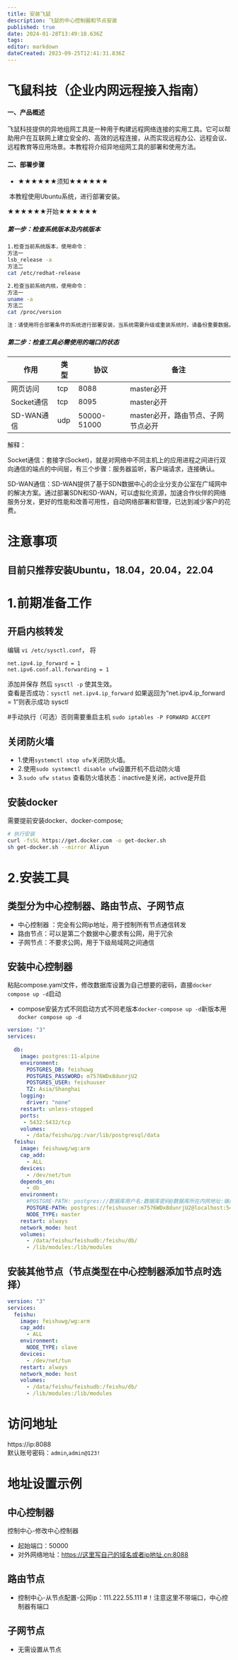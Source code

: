 ```yaml
---
title: 安装飞鼠
description: 飞鼠的中心控制器和节点安装
published: true
date: 2024-01-28T13:49:18.636Z
tags: 
editor: markdown
dateCreated: 2023-09-25T12:41:31.836Z
---
```


# 飞鼠科技（企业内网远程接入指南）

#### 一、产品概述

​	飞鼠科技提供的异地组网工具是一种用于构建远程网络连接的实用工具。它可以帮助用户在互联网上建立安全的、高效的远程连接，从而实现远程办公、远程会议、远程教育等应用场景。本教程将介绍异地组网工具的部署和使用方法。

#### 二、部署步骤

+ ★★★★★★须知★★★★★★

​	本教程使用Ubuntu系统，进行部署安装。

★★★★★★开始★★★★★★

##### 第一步：检查系统版本及内核版本

```bash
1.检查当前系统版本，使用命令：
方法一
lsb_release -a
方法二
cat /etc/redhat-release

2.检查当前系统内核，使用命令：
方法一
uname -a
方法二
cat /proc/version

注：请使用符合部署条件的系统进行部署安装，当系统需要升级或重装系统时，请备份重要数据。
```

##### 第二步：检查工具必需使用的端口的状态

| 作用       | 类型 | 协议        | 备注                               |
| ---------- | ---- | ----------- | ---------------------------------- |
| 网页访问   | tcp  | 8088        | master必开                         |
| Socket通信 | tcp  | 8095        | master必开                         |
| SD-WAN通信 | udp  | 50000-51000 | master必开，路由节点、子网节点必开 |

解释：

Socket通信：套接字(Socket)，就是对网络中不同主机上的应用进程之间进行双向通信的端点的中间层，有三个步骤：服务器监听，客户端请求，连接确认。

SD-WAN通信：SD-WAN提供了基于SDN数据中心的企业分支办公室在广域网中的解决方案。通过部署SDN和SD-WAN，可以虚拟化资源，加速合作伙伴的网络服务分发，更好的性能和改善可用性，自动网络部署和管理，已达到减少客户的花费。

# 注意事项
## 目前只推荐安装Ubuntu，18.04，20.04，22.04  

# 1.前期准备工作

## 开启内核转发
编辑 `vi /etc/sysctl.conf`， 将
```bash
net.ipv4.ip_forward = 1  
net.ipv6.conf.all.forwarding = 1
```

添加并保存 然后 `sysctl -p` 使其生效。  
查看是否成功：`sysctl net.ipv4.ip_forward`
如果返回为“net.ipv4.ip_forward = 1”则表示成功 sysctl 

#手动执行（可选）否则需要重启主机
`sudo iptables -P FORWARD ACCEPT`
## 关闭防火墙
- 1.使用`systemctl stop ufw`关闭防火墙。
- 2.使用`sudo systemctl disable ufw`设置开机不启动防火墙
- 3.`sudo ufw status` 查看防火墙状态：inactive是关闭，active是开启
## 安装docker 
需要提前安装docker、docker-compose;
```bash
# 执行安装
curl -fsSL https://get.docker.com -o get-docker.sh
sh get-docker.sh --mirror Aliyun
```



# 2.安装工具
## 类型分为中心控制器、路由节点、子网节点
- 中心控制器 ：完全有公网ip地址，用于控制所有节点通信转发
- 路由节点：可以是第二个数据中心要求有公网，用于冗余
- 子网节点：不要求公网，用于下级局域网之间通信
## 安装中心控制器
粘贴compose.yaml文件，修改数据库设置为自己想要的密码，直接`docker compose up -d`启动
* compose安装方式不同启动方式不同老版本`docker-compose up -d`新版本用`docker compose up -d`
```yaml
version: "3"
services:
 
  db:
    image: postgres:11-alpine
    environment:
      POSTGRES_DB: feishuwg
      POSTGRES_PASSWORD: m7576WDx8dunrjU2
      POSTGRES_USER: feishuuser
      TZ: Asia/Shanghai
    logging:
      driver: "none"
    restart: unless-stopped
    ports:
     - 5432:5432/tcp 
    volumes:
      - /data/feishu/pg:/var/lib/postgresql/data
  feishu:
    image: feishuwg/wg:arm
    cap_add:
      - ALL
    devices:
      - /dev/net/tun
    depends_on:
      - db
    environment:
      #POSTGRE-PATH: postgres://数据库用户名:数据库密码@数据库所在内网地址:端口/库
      POSTGRE-PATH: postgres://feishuuser:m7576WDx8dunrjU2@localhost:5432/feishuwg
      NODE_TYPE: master
    restart: always
    network_mode: host
    volumes:
      - /data/feishu/feishudb:/feishu/db/
      - /lib/modules:/lib/modules
```
## 安装其他节点（节点类型在中心控制器添加节点时选择）
```yaml
version: "3"
services:
  feishu:
    image: feishuwg/wg:arm
    cap_add:
      - ALL
    environment:
      NODE_TYPE: slave
    devices:
      - /dev/net/tun
    restart: always
    network_mode: host
    volumes:
      - /data/feishu/feishudb:/feishu/db/
      - /lib/modules:/lib/modules
```

# 访问地址
https://ip:8088  
默认账号密码：`admin`,`admin@123!`

# 地址设置示例
## 中心控制器
控制中心-修改中心控制器
* 起始端口：50000
* 对外网络地址：https://这里写自己的域名或者ip地址.cn:8088
## 路由节点
* 控制中心-从节点配置-公网ip：111.222.55.111 #！注意这里不带端口，中心控制器有端口
## 子网节点
* 无需设置从节点

